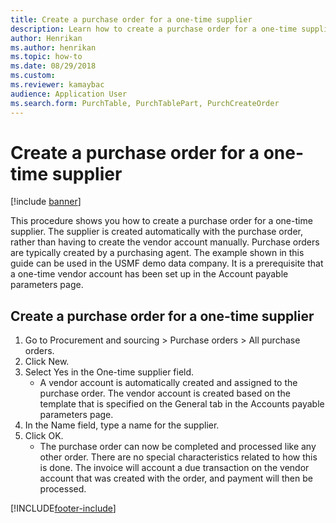 ```yaml
--- 
title: Create a purchase order for a one-time supplier
description: Learn how to create a purchase order for a one-time supplier, including a step-by-step process using the USMF demo data company. 
author: Henrikan
ms.author: henrikan
ms.topic: how-to
ms.date: 08/29/2018
ms.custom:
ms.reviewer: kamaybac  
audience: Application User  
ms.search.form: PurchTable, PurchTablePart, PurchCreateOrder  
---
```


# Create a purchase order for a one-time supplier

[!include [banner](../../includes/banner.md)]

This procedure shows you how to create a purchase order for a one-time supplier. The supplier is created automatically with the purchase order, rather than having to create the vendor account manually. Purchase orders are typically created by a purchasing agent. The example shown in this guide can be used in the USMF demo data company. It is a prerequisite that a one-time vendor account has been set up in the Account payable parameters page.


## Create a purchase order for a one-time supplier
1. Go to Procurement and sourcing > Purchase orders > All purchase orders.
2. Click New.
3. Select Yes in the One-time supplier field.
    * A vendor account is automatically created and assigned to the purchase order. The vendor account is created based on the template that is specified on the General tab in the Accounts payable parameters page.  
4. In the Name field, type a name for the supplier.
5. Click OK.
    * The purchase order can now be completed and processed like any other order. There are no special characteristics related to how this is done. The invoice will account a due transaction on the vendor account that was created with the order, and payment will then be processed.



[!INCLUDE[footer-include](../../../includes/footer-banner.md)]
